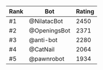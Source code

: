 Rank|Bot|Rating
---|---|---
#1|@NilatacBot|2450
#2|@OpeningsBot|2371
#3|@anti-bot|2280
#4|@CatNail|2064
#5|@pawnrobot|1934
